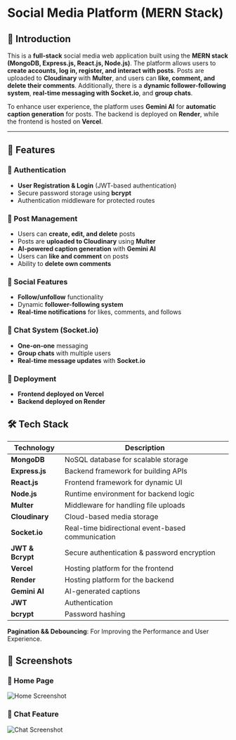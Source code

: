# Social Media Platform (MERN Stack)

## 🌟 Introduction
This is a **full-stack** social media web application built using the **MERN stack (MongoDB, Express.js, React.js, Node.js)**. The platform allows users to **create accounts, log in, register, and interact with posts**. Posts are uploaded to **Cloudinary** with **Multer**, and users can **like, comment, and delete their comments**. Additionally, there is a **dynamic follower-following system**, **real-time messaging with Socket.io**, and **group chats**.

To enhance user experience, the platform uses **Gemini AI** for **automatic caption generation** for posts. The backend is deployed on **Render**, while the frontend is hosted on **Vercel**.

---

## 🚀 Features

### 🔹 Authentication
- **User Registration & Login** (JWT-based authentication)
- Secure password storage using **bcrypt**
- Authentication middleware for protected routes

### 🔹 Post Management
- Users can **create, edit, and delete** posts
- Posts are **uploaded to Cloudinary** using **Multer**
- **AI-powered caption generation** with **Gemini AI**
- Users can **like and comment** on posts
- Ability to **delete own comments**

### 🔹 Social Features
- **Follow/unfollow** functionality
- Dynamic **follower-following system**
- **Real-time notifications** for likes, comments, and follows

### 🔹 Chat System (Socket.io)
- **One-on-one** messaging
- **Group chats** with multiple users
- **Real-time message updates** with **Socket.io**

### 🔹 Deployment
- **Frontend deployed on Vercel**
- **Backend deployed on Render**

## 🛠️ Tech Stack
| Technology  | Description  |
|-------------|--------------|
| **MongoDB** | NoSQL database for scalable storage |
| **Express.js** | Backend framework for building APIs |
| **React.js** | Frontend framework for dynamic UI |
| **Node.js** | Runtime environment for backend logic |
| **Multer** | Middleware for handling file uploads |
| **Cloudinary** | Cloud-based media storage |
| **Socket.io** | Real-time bidirectional event-based communication |
| **JWT & Bcrypt** | Secure authentication & password encryption |
| **Vercel** | Hosting platform for the frontend |
| **Render** | Hosting platform for the backend |
| **Gemini AI** | AI-generated captions |
| **JWT** | Authentication |
| **bcrypt** | Password hashing |
 **Pagination && Debouncing**: For Improving the Performance and User Experience. 
 
## 📸 Screenshots
### 🔹 Home Page
![Home Screenshot](https://via.placeholder.com/600x300)

### 🔹 Chat Feature
![Chat Screenshot](https://via.placeholder.com/600x300)

